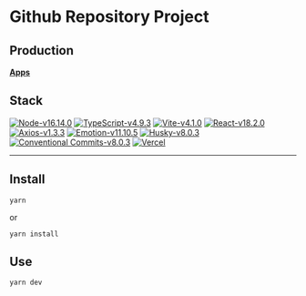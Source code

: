 # Github Repository Project

## Production

**[Apps](https://ph-frontend.vercel.app)**

## Stack

[![Node-v16.14.0](https://img.shields.io/badge/Node-v16.14.0-339933.svg?logo=node.js)](https://www.typescriptlang.org/)
[![TypeScript-v4.9.3](https://img.shields.io/badge/TypeScript-v4.9.3-007ACC.svg?logo=typescript)](https://www.typescriptlang.org/)
[![Vite-v4.1.0](https://img.shields.io/badge/Vite-v4.1.0-646CFF.svg?logo=vite)](https://vitejs-kr.github.io/guide)
[![React-v18.2.0](https://img.shields.io/badge/React-v18.2.0-61DAFB.svg?logo=react)](https://ko.reactjs.org/)
[![Axios-v1.3.3](https://img.shields.io/badge/Axios-v1.3.3-5A29E4.svg?logo=axios)](https://axios-http.com/kr/docs/intro)
[![Emotion-v11.10.5](https://img.shields.io/badge/Emotion-v11.10.5-AC6199.svg)](https://emotion.sh/docs/introduction)
[![Husky-v8.0.3](https://img.shields.io/badge/Husky-v8.0.3-44A833.svg)](https://github.com/typicode/husky)
[![Conventional Commits-v8.0.3](https://img.shields.io/badge/Converntional-Commit-FE5196.svg?logo=conventionalcommits)](https://www.conventionalcommits.org/ko/v1.0.0-beta.4)
[![Vercel](https://img.shields.io/badge/Vercel-000000.svg?logo=vercel)](https://vercel.com)

---

## Install

    yarn

or

    yarn install

## Use

    yarn dev
